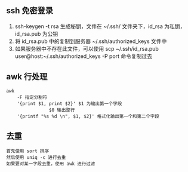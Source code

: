 ## ssh 免密登录

1. ssh-keygen -t rsa 生成秘钥，文件在 ~/.ssh/ 文件夹下，id_rsa 为私钥，id_rsa.pub 为公钥
2. 将 id_rsa.pub 中的复制到服务器 ~/.ssh/authorized_keys 文件中
3. 如果服务器中不存在此文件，可以使用 scp ~/.ssh/id_rsa.pub user@host:~/.ssh/authorized_keys -P port 命令复制过去

## awk 行处理

```
awk
    -F 指定分割符
    '{print $1, print $2}' $1 为输出第一个字段
                $0 输出整行
    '{printf "%s %d \n", $1, $2}' 格式化输出第一个和第二个字段
```

## 去重

```
首先使用 sort 排序
然后使用 uniq -c 进行去重
如果要对某一字段去重，使用 awk 进行过滤
```